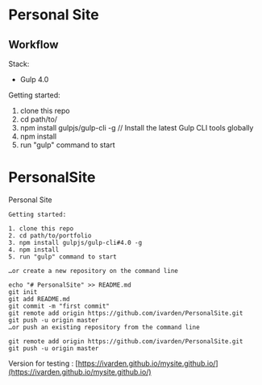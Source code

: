 # Personal Site

## Workflow
Stack:
 - Gulp 4.0
 
Getting started:

1. clone this repo
2. cd path/to/
3. npm install gulpjs/gulp-cli -g  // Install the latest Gulp CLI tools globally
4. npm install
6. run "gulp" command to start

# PersonalSite
Personal Site
```
Getting started:

1. clone this repo
2. cd path/to/portfolio
3. npm install gulpjs/gulp-cli#4.0 -g
4. npm install
5. run "gulp" command to start

…or create a new repository on the command line

echo "# PersonalSite" >> README.md
git init
git add README.md
git commit -m "first commit"
git remote add origin https://github.com/ivarden/PersonalSite.git
git push -u origin master
…or push an existing repository from the command line

git remote add origin https://github.com/ivarden/PersonalSite.git
git push -u origin master
```

Version for testing : [https://ivarden.github.io/mysite.github.io/](https://ivarden.github.io/mysite.github.io/)

